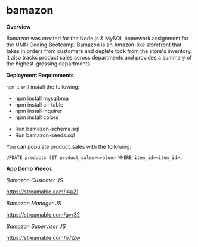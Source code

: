 # bamazon

**Overview**

Bamazon was created for the Node.js & MySQL homework assignment for the UMN Coding Bootcamp. Bamazon is an Amazon-like storefront that takes in orders from customers and deplete tock from the store's inventory. It also tracks product sales across departments and provides a summary of the highest-grossing departments.

**Deployment Requirements**

`npm i` will install the following:

* npm install mysqlbma
* npm install cli-table
* npm install inquirer
* npm install colors

- Run bamazon-schema.sql
- Run bamazon-seeds.sql

You can populate product_sales with the following:

```
UPDATE products SET product_sales=<value> WHERE item_id=<item_id>;
```

**App Demo Videos**

_Bamazon Customer JS_

https://streamable.com/i4a21

_Bamazon Manager JS_

https://streamable.com/gvr32

_Bamazon Supervisor JS_

https://streamable.com/b7j2w